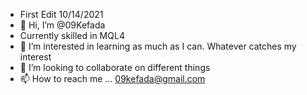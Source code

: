 -  First Edit 10/14/2021
- 👋 Hi, I’m @09Kefada
- Currently skilled in MQL4
- 👀 I’m interested in learning as much as I can. Whatever catches my interest 
- 💞️ I’m looking to collaborate on different things
- 📫 How to reach me ... 09kefada@gmail.com

<!---
09Kefada/09Kefada is a ✨ special ✨ repository because its `README.md` (this file) appears on your GitHub profile.
